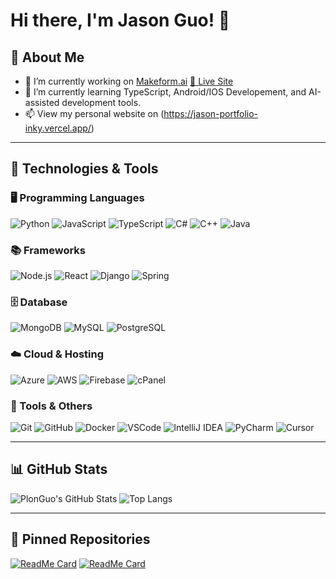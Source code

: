 # Hi there, I'm Jason Guo! 👋

## 🚀 About Me
- 🔭 I’m currently working on [Makeform.ai](https://github.com/nilveryboring/makeform.github.io) [🔗 Live Site](https://makeform.ai)
- 🌱 I’m currently learning TypeScript, Android/IOS Developement, and AI-assisted development tools.
- 📫 View my personal website on (https://jason-portfolio-inky.vercel.app/)

---

## 🔧 Technologies & Tools

### 🖥️ Programming Languages
![Python](https://img.shields.io/badge/-Python-3776AB?style=flat-square&logo=python&logoColor=white)
![JavaScript](https://img.shields.io/badge/-JavaScript-F7DF1E?style=flat-square&logo=javascript&logoColor=black)
![TypeScript](https://img.shields.io/badge/-TypeScript-007ACC?style=flat-square&logo=typescript&logoColor=white)
![C#](https://img.shields.io/badge/-C%23-239120?style=flat-square&logo=c-sharp&logoColor=white)
![C++](https://img.shields.io/badge/-C++-00599C?style=flat-square&logo=c%2B%2B&logoColor=white)
![Java](https://img.shields.io/badge/-Java-007396?style=flat-square&logo=java&logoColor=white)

### 📚 Frameworks
![Node.js](https://img.shields.io/badge/-Node.js-339933?style=flat-square&logo=node.js&logoColor=white)
![React](https://img.shields.io/badge/-React-61DAFB?style=flat-square&logo=react&logoColor=black)
![Django](https://img.shields.io/badge/-Django-092E20?style=flat-square&logo=django&logoColor=white)
![Spring](https://img.shields.io/badge/-Spring-6DB33F?style=flat-square&logo=spring&logoColor=white)

### 🗄️ Database
![MongoDB](https://img.shields.io/badge/-MongoDB-47A248?style=flat-square&logo=mongodb&logoColor=white)
![MySQL](https://img.shields.io/badge/-MySQL-4479A1?style=flat-square&logo=mysql&logoColor=white)
![PostgreSQL](https://img.shields.io/badge/-PostgreSQL-336791?style=flat-square&logo=postgresql&logoColor=white)

### ☁️ Cloud & Hosting
![Azure](https://img.shields.io/badge/-Azure-0078D4?style=flat-square&logo=microsoft-azure&logoColor=white)
![AWS](https://img.shields.io/badge/-AWS-232F3E?style=flat-square&logo=amazon-aws&logoColor=white)
![Firebase](https://img.shields.io/badge/-Firebase-FFCA28?style=flat-square&logo=firebase&logoColor=black)
![cPanel](https://img.shields.io/badge/-cPanel-FF6C2C?style=flat-square&logo=cpanel&logoColor=white)

### 🔧 Tools & Others
![Git](https://img.shields.io/badge/-Git-F05032?style=flat-square&logo=git&logoColor=white)
![GitHub](https://img.shields.io/badge/-GitHub-181717?style=flat-square&logo=github)
![Docker](https://img.shields.io/badge/-Docker-2496ED?style=flat-square&logo=docker&logoColor=white)
![VSCode](https://img.shields.io/badge/-VSCode-007ACC?style=flat-square&logo=visual-studio-code&logoColor=white)
![IntelliJ IDEA](https://img.shields.io/badge/-IntelliJ%20IDEA-000000?style=flat-square&logo=intellij-idea&logoColor=white)
![PyCharm](https://img.shields.io/badge/-PyCharm-000000?style=flat-square&logo=pycharm&logoColor=white)
![Cursor](https://img.shields.io/badge/-Cursor-FF6C2C?style=flat-square&logo=cursor&logoColor=white)


---

## 📊 GitHub Stats
![PlonGuo's GitHub Stats](https://github-readme-stats.vercel.app/api?username=PlonGuo&show_icons=true&hide_title=true&count_private=true&theme=radical)
![Top Langs](https://github-readme-stats.vercel.app/api/top-langs/?username=PlonGuo&layout=compact&theme=radical)

---

## 📌 Pinned Repositories
[![ReadMe Card](https://github-readme-stats.vercel.app/api/pin/?username=nilveryboring&repo=makeform.github.io&theme=radical)](https://github.com/nilveryboring/makeform.github.io)
[![ReadMe Card](https://github-readme-stats.vercel.app/api/pin/?username=PlonGuo&repo=Ecommerce-Platform&theme=radical)](https://github.com/PlonGuo/Ecommerce-Platform)
